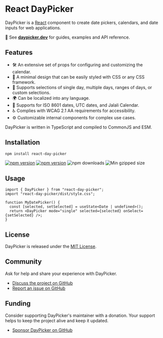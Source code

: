 # React DayPicker

DayPicker is a [React](https://react.dev) component to create date pickers, calendars, and date inputs for web applications.

📖 See **[daypicker.dev](http://daypicker.dev)** for guides, examples and API reference.

## Features

- 🛠 An extensive set of props for configuring and customizing the calendar.
- 🎨 A minimal design that can be easily styled with CSS or any CSS framework.
- 📅 Supports selections of single day, multiple days, ranges of days, or custom selections.
- 🌍 Can be localized into any language.
- 📆 Supports for ISO 8601 dates, UTC dates, and Jalali Calendar.
- ♿ Complies with WCAG 2.1 AA requirements for accessibility.
- ⚙️ Customizable internal components for complex use cases.

DayPicker is written in TypeScript and compiled to CommonJS and ESM.

## Installation

```bash
npm install react-day-picker
```

<a href="https://www.npmjs.com/package/react-day-picker"><img src="https://img.shields.io/npm/v/react-day-picker" alt="npm version"/></a>
<a href="https://www.npmjs.com/package/react-day-picker/next"><img src="https://img.shields.io/npm/v/react-day-picker/next" alt="npm version"/></a>
<img src="https://img.shields.io/npm/dm/react-day-picker.svg" alt="npm downloads"/> <img src="https://img.shields.io/bundlephobia/minzip/react-day-picker" alt="Min gzipped size"/>

## Usage

```tsx
import { DayPicker } from "react-day-picker";
import "react-day-picker/dist/style.css";

function MyDatePicker() {
  const [selected, setSelected] = useState<Date | undefined>();
  return <DayPicker mode="single" selected={selected} onSelect={setSelected} />;
}
```

## License

DayPicker is released under the [MIT License](./license).

## Community

Ask for help and share your experience with DayPicker.

- [Discuss the project on GitHub](https://github.com/gpbl/react-day-picker/discussions)
- [Report an issue on GitHub](https://github.com/gpbl/react-day-picker/issues/new/choose)

## Funding

Consider supporting DayPicker's maintainer with a donation. Your support helps to keep the project alive and keep it updated.

- [Sponsor DayPicker on GitHub](https://github.com/sponsors/gpbl)
